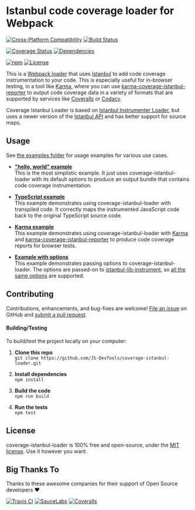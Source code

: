 Istanbul code coverage loader for Webpack
==============================================

[![Cross-Platform Compatibility](https://jstools.dev/img/badges/os-badges.svg)](https://github.com/JS-DevTools/coverage-istanbul-loader/blob/master/.github/workflows/CI-CD.yaml)
[![Build Status](https://github.com/JS-DevTools/coverage-istanbul-loader/workflows/CI-CD/badge.svg)](https://github.com/JS-DevTools/coverage-istanbul-loader/blob/master/.github/workflows/CI-CD.yaml)

[![Coverage Status](https://coveralls.io/repos/github/JS-DevTools/coverage-istanbul-loader/badge.svg?branch=master)](https://coveralls.io/github/JS-DevTools/coverage-istanbul-loader?branch=master)
[![Dependencies](https://david-dm.org/JS-DevTools/coverage-istanbul-loader.svg)](https://david-dm.org/JS-DevTools/coverage-istanbul-loader)

[![npm](https://img.shields.io/npm/v/coverage-istanbul-loader.svg?maxAge=43200)](https://www.npmjs.com/package/coverage-istanbul-loader)
[![License](https://img.shields.io/npm/l/coverage-istanbul-loader.svg?maxAge=2592000)](LICENSE)



This is a [Webpack loader](https://webpack.js.org/loaders/) that uses [Istanbul](https://istanbul.js.org/) to add code coverage instrumentation to your code. This is especially useful for in-browser testing, in a tool like [Karma](https://karma-runner.github.io/3.0/index.html), where you can use [karma-coverage-istanbul-reporter](https://github.com/mattlewis92/karma-coverage-istanbul-reporter) to output code coverage data in a variety of formats that are supported by services like [Coveralls](https://coveralls.io/) or [Codacy](https://www.codacy.com/).

Coverage Istanbul Loader is based on [Istanbul Instrumenter Loader](https://github.com/webpack-contrib/istanbul-instrumenter-loader), but uses a newer version of the [Istanbul API](https://github.com/istanbuljs/istanbuljs/tree/master/packages/istanbul-lib-instrument) and has better support for source maps.



Usage
--------------------------
See [the examples folder](examples) for usage examples for various use cases.

- **["hello, world" example](examples/hello-world)**<br>
  This is the most simplistic example.  It just uses coverage-istanbul-loader with its default options to produce an output bundle that contains code coverage instrumentation.

- **[TypeScript example](examples/typescript)**<br>
  This example demonstrates using coverage-istanbul-loader with transpiled code.  It correctly maps the instrumented JavaScript code back to the original TypeScript source code.

- **[Karma example](examples/karma)**<br>
  This example demonstrates using coverage-istanbul-loader with [Karma](https://karma-runner.github.io/3.0/index.html) and [karma-coverage-istanbul-reporter](https://github.com/mattlewis92/karma-coverage-istanbul-reporter) to produce code coverage reports for browser tests.

- **[Example with options](examples/options)**<br>
  This example demonstrates passing options to coverage-istanbul-loader.  The options are passed-on to [istanbul-lib-instrument](https://github.com/istanbuljs/istanbuljs/tree/master/packages/istanbul-lib-instrument), so [all the same options](https://github.com/istanbuljs/istanbuljs/blob/25509c7ff31f114e7036a940ed799d6d0548b706/packages/istanbul-lib-instrument/src/instrumenter.js#L11-L33) are supported.



Contributing
--------------------------
Contributions, enhancements, and bug-fixes are welcome! [File an issue](https://github.com/JS-DevTools/coverage-istanbul-loader/issues) on GitHub and [submit a pull request](https://github.com/JS-DevTools/coverage-istanbul-loader/pulls).

#### Building/Testing
To build/test the project locally on your computer:

1. __Clone this repo__<br>
`git clone https://github.com/JS-DevTools/coverage-istanbul-loader.git`

2. __Install dependencies__<br>
`npm install`

3. __Build the code__<br>
`npm run build`

4. __Run the tests__<br>
`npm test`



License
--------------------------
coverage-istanbul-loader is 100% free and open-source, under the [MIT license](LICENSE). Use it however you want.



Big Thanks To
--------------------------
Thanks to these awesome companies for their support of Open Source developers ❤

[![Travis CI](https://jstools.dev/img/badges/travis-ci.svg)](https://travis-ci.com)
[![SauceLabs](https://jstools.dev/img/badges/sauce-labs.svg)](https://saucelabs.com)
[![Coveralls](https://jstools.dev/img/badges/coveralls.svg)](https://coveralls.io)
